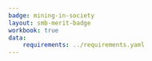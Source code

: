 ```yaml
---
badge: mining-in-society
layout: smb-merit-badge
workbook: true
data:
    requirements: ../requirements.yaml
---
```

